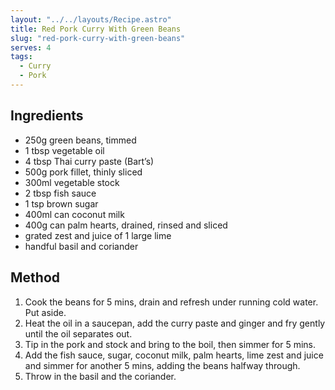 ```yaml
---
layout: "../../layouts/Recipe.astro"
title: Red Pork Curry With Green Beans
slug: "red-pork-curry-with-green-beans"
serves: 4
tags:
  - Curry
  - Pork
---
```


## Ingredients

- 250g green beans, timmed
- 1 tbsp vegetable oil
- 4 tbsp Thai curry paste (Bart’s)
- 500g pork fillet, thinly sliced
- 300ml vegetable stock
- 2 tbsp fish sauce
- 1 tsp brown sugar
- 400ml can coconut milk
- 400g can palm hearts, drained, rinsed and sliced
- grated zest and juice of 1 large lime
- handful basil and coriander

## Method

1. Cook the beans for 5 mins, drain and refresh under running cold water. Put aside.
1. Heat the oil in a saucepan, add the curry paste and ginger and fry gently until the oil separates out. 
1. Tip in the pork and stock and bring to the boil, then simmer for 5 mins.
1. Add the fish sauce, sugar, coconut milk, palm hearts, lime zest and juice and simmer for another 5 mins, adding the beans halfway through. 
1. Throw in the basil and the coriander.